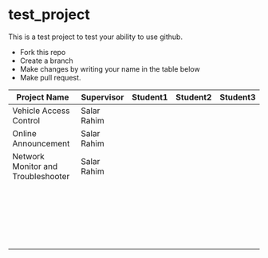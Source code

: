 # test_project
This is a test project to test your ability to use github.
- Fork this repo
- Create a branch
- Make changes by writing your name in the table below
- Make pull request.

| Project Name | Supervisor | Student1 | Student2 | Student3 |
| ------------ | ---------- |--------- | -------- | -------- |
|Vehicle Access Control| Salar Rahim | | | |
|Online Announcement|Salar Rahim||||
|Network Monitor and Troubleshooter|Salar Rahim||||
||||||
||||||
||||||
||||||
||||||
||||||
||||||
||||||
||||||
||||||
||||||
||||||
||||||
||||||
||||||
||||||
||||||
||||||
||||||
||||||
||||||
||||||
